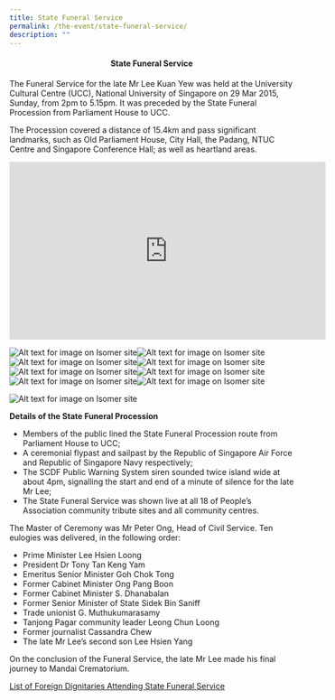 ```yaml
---
title: State Funeral Service
permalink: /the-event/state-funeral-service/
description: ""
---
```

#### <center>State Funeral Service</center>

The Funeral Service for the late Mr Lee Kuan Yew was held at the University Cultural Centre (UCC), National University of Singapore on 29 Mar 2015, Sunday, from 2pm to 5.15pm. It was preceded by the State Funeral Procession from Parliament House to UCC.

The Procession covered a distance of 15.4km and pass significant landmarks, such as Old Parliament House, City Hall, the Padang, NTUC Centre and Singapore Conference Hall; as well as heartland areas.

<iframe width="560" height="315" src="https://www.youtube.com/embed/9Mw3AD7tb0U" title="YouTube video player" frameborder="0" allow="accelerometer; autoplay; clipboard-write; encrypted-media; gyroscope; picture-in-picture" allowfullscreen></iframe>

![Alt text for image on Isomer site](/images/state-funeral-service/sps1.jpg)![Alt text for image on Isomer site](/images/state-funeral-service/sps2.jpg)![Alt text for image on Isomer site](/images/state-funeral-service/sps3.jpg)![Alt text for image on Isomer site](/images/state-funeral-service/sps4.jpg)![Alt text for image on Isomer site](/images/state-funeral-service/sps6.jpg)![Alt text for image on Isomer site](/images/state-funeral-service/sps9.jpg)![Alt text for image on Isomer site](/images/state-funeral-service/sps19.jpg)![Alt text for image on Isomer site](/images/state-funeral-service/sps20.jpg)

![Alt text for image on Isomer site](/images/state-funeral-service/route.jpg)

**Details of the State Funeral Procession**

- Members of the public lined the State Funeral Procession route from Parliament House to UCC;
- A ceremonial flypast and sailpast by the Republic of Singapore Air Force and Republic of Singapore Navy respectively;
- The SCDF Public Warning System siren sounded twice island wide at about 4pm, signalling the start and end of a minute of silence for the late Mr Lee;
- The State Funeral Service was shown live at all 18 of People’s Association community tribute sites and all community centres.

The Master of Ceremony was Mr Peter Ong, Head of Civil Service. Ten eulogies was delivered, in the following order:

- Prime Minister Lee Hsien Loong
- President Dr Tony Tan Keng Yam
- Emeritus Senior Minister Goh Chok Tong
- Former Cabinet Minister Ong Pang Boon
- Former Cabinet Minister S. Dhanabalan
- Former Senior Minister of State Sidek Bin Saniff
- Trade unionist G. Muthukumarasamy
- Tanjong Pagar community leader Leong Chun Loong
- Former journalist Cassandra Chew
- The late Mr Lee’s second son Lee Hsien Yang

On the conclusion of the Funeral Service, the late Mr Lee made his final journey to Mandai Crematorium.

[List of Foreign Dignitaries Attending State Funeral Service](/files/LISTOFFOREIGNDIGNITARIESATTENDINGSTATEFUNERALSERVICEATTHEUNIVERSITYCULTURALCENTRENATIONALUNIVERSITYO.pdf)